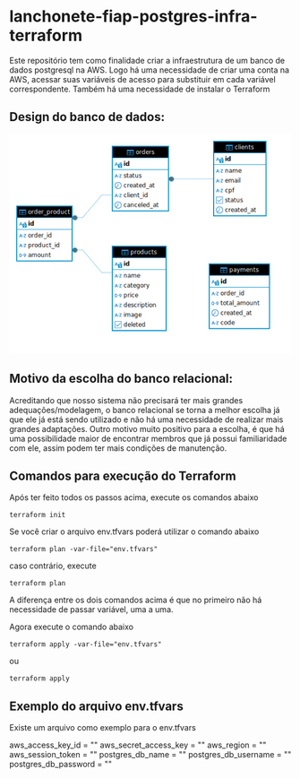 # lanchonete-fiap-postgres-infra-terraform

Este repositório tem como finalidade criar a infraestrutura de um banco de dados postgresql na AWS. Logo há uma necessidade de criar uma conta na AWS, acessar suas variáveis de acesso para substituir em cada variável correspondente.
Também há uma necessidade de instalar o Terraform

## Design do banco de dados:

![alt text](https://github.com/FIAP-POS-TECH-7SOAT/lanchonete-fiap-postgres-infra-terraform/blob/main/diagrama_db.png?raw=true)

## Motivo da escolha do banco relacional:

Acreditando que nosso sistema não precisará ter mais grandes adequações/modelagem, o banco relacional se torna a melhor escolha já que ele já está sendo utilizado e não há uma necessidade de realizar mais grandes adaptações.
Outro motivo muito positivo para a escolha, é que há uma possibilidade maior de encontrar membros que já possui familiaridade com ele, assim podem ter mais condições de manutenção.

## Comandos para execução do Terraform

Após ter feito todos os passos acima, execute os comandos abaixo

```
terraform init
```

Se você criar o arquivo env.tfvars poderá utilizar o comando abaixo

```
terraform plan -var-file="env.tfvars"
```

caso contrário, execute

```
terraform plan
```

A diferença entre os dois comandos acima é que no primeiro não há necessidade de passar variável, uma a uma.

Agora execute o comando abaixo

```
terraform apply -var-file="env.tfvars"
```

ou

```
terraform apply
```

## Exemplo do arquivo env.tfvars

Existe um arquivo como exemplo para o env.tfvars

aws_access_key_id = ""
aws_secret_access_key = ""
aws_region = ""
aws_session_token = ""
postgres_db_name = ""
postgres_db_username = ""
postgres_db_password = ""

